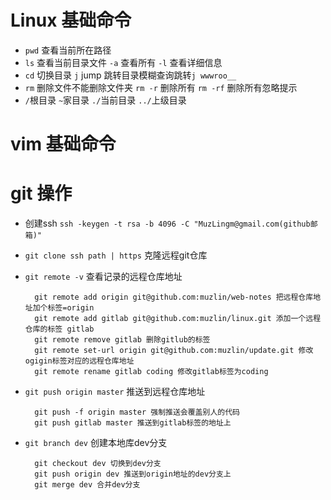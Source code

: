 # Linux 基础命令
* `pwd` 查看当前所在路径
* `ls` 查看当前目录文件 `-a` 查看所有 `-l` 查看详细信息
* `cd` 切换目录 `j` jump 跳转目录模糊查询跳转`j wwwroo__`
* `rm` 删除文件不能删除文件夹 `rm -r` 删除所有 `rm -rf` 删除所有忽略提示
* `/`根目录 `~`家目录 `./`当前目录 `../`上级目录

# vim 基础命令

# git 操作
* 创建ssh `ssh -keygen -t rsa -b 4096 -C "MuzLingm@gmail.com(github邮箱)"`
* `git clone ssh path | https` 克隆远程git仓库
* `git remote -v` 查看记录的远程仓库地址

        git remote add origin git@github.com:muzlin/web-notes 把远程仓库地址加个标签=origin
        git remote add gitlab git@github.com:muzlin/linux.git 添加一个远程仓库的标签 gitlab
        git remote remove gitlab 删除gitlub的标签
        git remote set-url origin git@github.com:muzlin/update.git 修改ogigin标签对应的远程仓库地址
        git remote rename gitlab coding 修改gitlab标签为coding

* `git push origin master` 推送到远程仓库地址

        git push -f origin master 强制推送会覆盖别人的代码    
        git push gitlab master 推送到gitlab标签的地址上

* `git branch dev` 创建本地库dev分支

        git checkout dev 切换到dev分支
        git push origin dev 推送到origin地址的dev分支上
        git merge dev 合并dev分支
         
